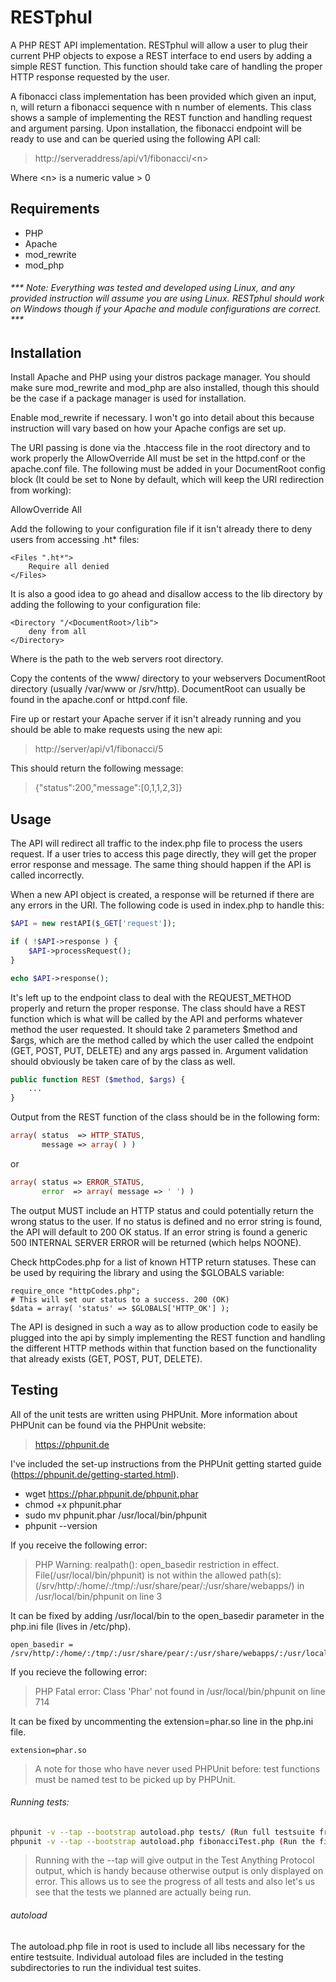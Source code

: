  RESTphul
==========

A PHP REST API implementation. RESTphul will allow a user to plug their current PHP objects to expose a REST interface to end users by adding a simple REST function. This function should take care of handling the proper HTTP response requested by the user. 

A fibonacci class implementation has been provided which given an input, n, will return a fibonacci sequence with n number of elements. This class shows a sample of implementing the REST function and handling request and argument parsing. Upon installation, the fibonacci endpoint will be ready to use and can be queried using the following API call:

>   http://serveraddress/api/v1/fibonacci/\<n\>

Where \<n\> is a numeric value > 0


 Requirements
--------------
- PHP
- Apache
- mod_rewrite
- mod_php

###### *** Note: Everything was tested and developed using Linux, and any provided instruction will assume you are using Linux. RESTphul should work on Windows though if your Apache and module configurations are correct. ***


 Installation
--------------
Install Apache and PHP using your distros package manager. You should make sure mod_rewrite and mod_php are also installed, though this should be the case if a package manager is used for installation.

Enable mod_rewrite if necessary. I won't go into detail about this because instruction will vary based on how your Apache configs are set up.

The URI passing is done via the .htaccess file in the root directory and to work properly the AllowOverride All must be set in the httpd.conf or the apache.conf file. The following must be added in your DocumentRoot config block (It could be set to None by default, which will keep the URI redirection from working):

   AllowOverride All
    
Add the following to your configuration file if it isn't already there to deny users from accessing .ht* files:

```
<Files ".ht*">
    Require all denied
</Files>
```

It is also a good idea to go ahead and disallow access to the lib directory by adding the following to your configuration file:

```
<Directory "/<DocumentRoot>/lib">
    deny from all
</Directory>
```

Where <DocumentRoot> is the path to the web servers root directory.

Copy the contents of the www/ directory to your webservers DocumentRoot directory (usually /var/www or /srv/http). DocumentRoot can usually be found in the apache.conf or httpd.conf file. 

Fire up or restart your Apache server if it isn't already running and you should be able to make requests using the new api:
>   http://server/api/v1/fibonacci/5

This should return the following message:
>   {"status":200,"message":[0,1,1,2,3]}


 Usage
-------
The API will redirect all traffic to the index.php file to process the users request. If a user tries to access this page directly, they will get the proper error response and message. The same thing should happen if the API is called incorrectly.

When a new API object is created, a response will be returned if there are any errors in the URI. The following code is used in index.php to handle this:

```php
$API = new restAPI($_GET['request']);

if ( !$API->response ) {
    $API->processRequest();
}

echo $API->response(); 
```

It's left up to the endpoint class to deal with the REQUEST_METHOD properly and return the proper response. The class should have a REST function which is what will be called by the API and performs whatever method the user requested. It should take 2 parameters $method and $args, which are the method called by which the user called the endpoint (GET, POST, PUT, DELETE) and any args passed in. Argument validation should obviously be taken care of by the class as well.

```php
public function REST ($method, $args) {
    ...
}
```

Output from the REST function of the class should be in the following form:

```php
array( status  => HTTP_STATUS,
       message => array( ) )
```

or

```php
array( status => ERROR_STATUS,
       error  => array( message => ' ') )
```

The output MUST include an HTTP status and could potentially return the wrong status to the user. If no status is defined and no error string is found, the API will default to 200 OK status. If an error string is found a generic 500 INTERNAL SERVER ERROR will be returned (which helps NOONE).

Check httpCodes.php for a list of known HTTP return statuses. These can be used by requiring the library and using the $GLOBALS variable:

```
require_once "httpCodes.php";
# This will set our status to a success. 200 (OK)
$data = array( 'status' => $GLOBALS['HTTP_OK'] ); 
```

The API is designed in such a way as to allow production code to easily be plugged into the api by simply implementing the REST function and handling the different HTTP methods within that function based on the functionality that already exists (GET, POST, PUT, DELETE).


 Testing
---------
All of the unit tests are written using PHPUnit. More information about PHPUnit can be found via the PHPUnit website:

> https://phpunit.de

I've included the set-up instructions from the PHPUnit getting started guide (https://phpunit.de/getting-started.html).

- wget https://phar.phpunit.de/phpunit.phar
- chmod +x phpunit.phar
- sudo mv phpunit.phar /usr/local/bin/phpunit
- phpunit --version

If you receive the following error:
> PHP Warning:  realpath(): open_basedir restriction in effect. File(/usr/local/bin/phpunit) is not within the allowed path(s): (/srv/http/:/home/:/tmp/:/usr/share/pear/:/usr/share/webapps/) in /usr/local/bin/phpunit on line 3

It can be fixed by adding /usr/local/bin to the open_basedir parameter in the php.ini file (lives in /etc/php).

```
open_basedir = /srv/http/:/home/:/tmp/:/usr/share/pear/:/usr/share/webapps/:/usr/local/bin/
```

If you recieve the following error:
> PHP Fatal error:  Class 'Phar' not found in /usr/local/bin/phpunit on line 714

It can be fixed by uncommenting the extension=phar.so line in the php.ini file.

```
extension=phar.so
```

> A note for those who have never used PHPUnit before: test functions must be named test<Something> to be picked up by PHPUnit.

###### Running tests:
```bash
phpunit -v --tap --bootstrap autoload.php tests/ (Run full testsuite from root directory)
phpunit -v --tap --bootstrap autoload.php fibonacciTest.php (Run the fibonacci class testsuite from the tests/fibonacci directory)
```
> Running with the --tap will give output in the Test Anything Protocol output, which is handy because otherwise output is only displayed on error. This allows us to see the progress of all tests and also let's us see that the tests we planned are actually being run.
 
###### autoload
The autoload.php file in root is used to include all libs necessary for the entire testsuite. Individual autoload files are included in the testing subdirectories to run the individual test suites.
